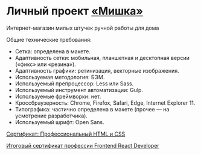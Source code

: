 # Личный проект [«Мишка»](https://k-katerina.github.io/Mishka/) 

Интернет-магазин милых штучек ручной работы для дома

Общие технические требования:
* Сетка: определена в макете.
* Адаптивность сетки: мобильная, планшетная и десктопная версии («фикс» или «резина»).
* Адаптивность графики: ретинизация, векторные изображения.
* Используемая методология: БЭМ.
* Используемый препроцессор: Less или Sass.
* Используемый инструмент автоматизации: Gulp.
* Используемые фреймворки: нет.
* Кроссбраузерность: Chrome, Firefox, Safari, Edge, Internet Explorer 11.
* Типографика: частично определена в макете (прочее — на усмотрение разработчика).
* Используемый шрифт: Open Sans.

[Сертификат: Профессиональный HTML и CSS](https://assets.htmlacademy.ru/certificates/intensive/155/1052393.pdf?1584514156)

[Итоговый сертификат профессии Frontend React Developer](https://assets.htmlacademy.ru/certificates/profession/13/1052393.pdf?1605687308)
